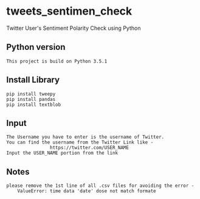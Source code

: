 # tweets_sentimen_check
Twitter User's Sentiment Polarity Check using Python

## Python version
	This project is build on Python 3.5.1
	
## Install Library

	pip install tweepy
	pip install pandas
	pip install textblob

## Input
	The Username you have to enter is the username of Twitter.
	You can find the username from the Twitter Link like - 
					https://twitter.com/USER_NAME
	Input the USER_NAME portion from the link 

## Notes
	please remove the 1st line of all .csv files for avoiding the error -
		ValueError: time data 'date' dose not match formate

